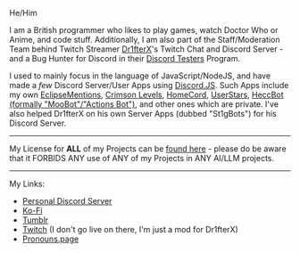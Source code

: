 He/Him

I am a British programmer who likes to play games, watch Doctor Who or Anime, and code stuff.
Additionally, I am also part of the Staff/Moderation Team behind Twitch Streamer [Dr1fterX](https://www.twitch.tv/dr1fterx)'s Twitch Chat and Discord Server - and a Bug Hunter for Discord in their [Discord Testers](https://dis.gd/bugs) Program.

I used to mainly focus in the language of JavaScript/NodeJS, and have made a *few* Discord Server/User Apps using [Discord.JS](https://github.com/discordjs/discord.js). Such Apps include my own [EclipseMentions](https://github.com/TwilightZebby/EclipseMentionsBot), [Crimson Levels](https://github.com/TwilightZebby/CrimsonLevelsBot), [HomeCord](https://github.com/HomeCord/HomeCord), [UserStars](https://github.com/TwilightZebby/UserStars), [HeccBot (formally "MooBot"/"Actions Bot")](https://github.com/HeccBot/HeccBot), and other ones which are private. I've also helped Dr1fterX on his own Server Apps (dubbed "St1gBots") for his Discord Server.

---

My License for **ALL** of my Projects can be [found here](https://github.com/TwilightZebby/license/blob/main/license.md) - please do be aware that it FORBIDS ANY use of ANY of my Projects in ANY AI/LLM projects.

---

My Links:

* [Personal Discord Server](https://discord.gg/nM7fJ8ZqnK)
* [Ko-Fi](https://ko-fi.com/twilightzebby)
* [Tumblr](https://twilightzebby.tumblr.com)
* [Twitch](https://www.twitch.tv/twilightzebby) (I don't go live on there, I'm just a mod for Dr1fterX)
* [Pronouns.page](https://en.pronouns.page/@Zebby)
<!--* [My Website](https://twilightzebby.github.io) hiding while I redesign it lol-->
